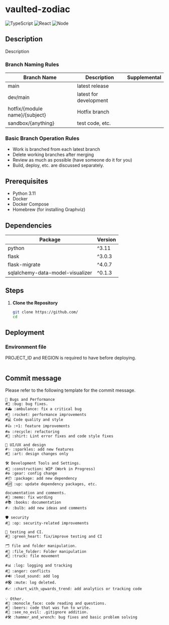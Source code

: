# vaulted-zodiac

<!-- ![Build Status](https://img.shields.io/github/actions/workflow/status/shoot649854/vaulted-zodiac/ci.yml?branch=main)
![License](https://img.shields.io/github/license/shoot649854/vaulted-zodiac)
![Version](https://img.shields.io/github/package-json/v/shoot649854/vaulted-zodiac?private=true)
![Dependencies](https://img.shields.io/librariesio/github/shoot649854/vaulted-zodiac?private=true)
![Dev Dependencies](https://img.shields.io/librariesio/github/shoot649854/vaulted-zodiac?private=true&type=dev)
![Issues](https://img.shields.io/github/issues/shoot649854/vaulted-zodiac) -->
<!-- ![Python](https://img.shields.io/badge/-Python-F9DC3E.svg?logo=python&style=flat) -->
<!-- ![Flask](https://img.shields.io/badge/-Flask-000000.svg?logo=flask&style=flat) -->
<!-- ![Python Version](https://im/g.shields.io/badge/python-3.11-blue) -->

![TypeScript](https://img.shields.io/badge/-TypeScript-007ACC.svg?logo=typescript&style=flat)
![React](https://img.shields.io/badge/React-18.3.3-blue)
![Node](https://img.shields.io/badge/Node-20.14.10-green)

## Description

Description

### Branch Naming Rules

| Branch Name                    | Description            | Supplemental |
| ------------------------------ | ---------------------- | ------------ |
| main                           | latest release         |              |
| dev/main                       | latest for development |              |
| hotfix/{module name}/{subject} | Hotfix branch          |              |
| sandbox/{anything}             | test code, etc.        |              |

### Basic Branch Operation Rules

-   Work is branched from each latest branch
-   Delete working branches after merging
-   Review as much as possible (have someone do it for you)
-   Build, deploy, etc. are discussed separately.

## Prerequisites

-   Python 3.11
-   Docker
-   Docker Compose
-   Homebrew (for installing Graphviz)

## Dependencies

| Package                          | Version |
| -------------------------------- | ------- |
| python                           | ^3.11   |
| flask                            | ^3.0.3  |
| flask-migrate                    | ^4.0.7  |
| sqlalchemy-data-model-visualizer | ^0.1.3  |

## Steps

1. **Clone the Repository**

    ```bash
    git clone https://github.com/
    cd
    ```

## Deployment

### Environment file

PROJECT_ID and REGION is required to have before deploying.

```bash

```

## Commit message

Please refer to the following template for the commit message.

```plaintext
🐞 Bugs and Performance
#🐛 :bug: bug fixes.
#🚑 :ambulance: fix a critical bug
#🚀 :rocket: performance improvements
#💻 Code quality and style
#👍 :+1: feature improvements
#♻️ :recycle: refactoring
#👕 :shirt: Lint error fixes and code style fixes

🎨 UI/UX and design
#✨ :sparkles: add new features
#🎨 :art: design changes only

🛠️ Development Tools and Settings.
#🚧 :construction: WIP (Work in Progress)
#⚙ :gear: config change
#📦 :package: add new dependency
#🆙 :up: update dependency packages, etc.

documentation and comments.
#📝 :memo: fix wording
#📚 :books: documentation
#💡 :bulb: add new ideas and comments

🛡️ security
#👮 :op: security-related improvements

🧪 testing and CI.
#💚 :green_heart: fix/improve testing and CI

🗂️ file and folder manipulation.
#📂 :file_folder: Folder manipulation
#🚚 :truck: file movement

#📊 :log: logging and tracking
#💢 :anger: conflicts
#🔊 :loud_sound: add log
#🔇 :mute: log deleted.
#📈 :chart_with_upwards_trend: add analytics or tracking code

💡 Other.
#🧐 :monocle_face: code reading and questions.
#🍻 :beers: code that was fun to write.
#🙈 :see_no_evil: .gitignore addition.
#🛠️ :hammer_and_wrench: bug fixes and basic problem solving
```
